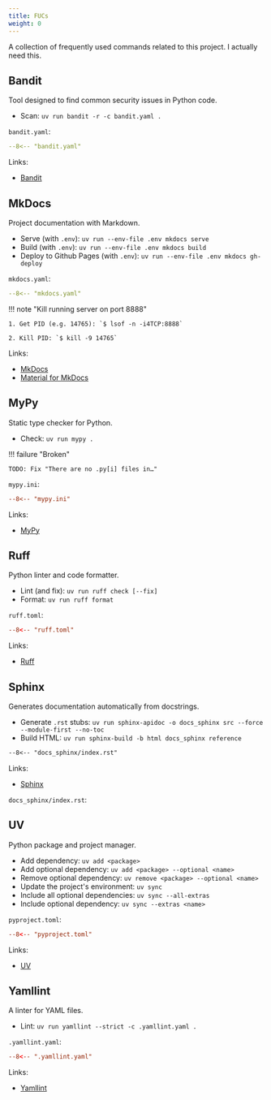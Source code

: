 ```yaml
---
title: FUCs
weight: 0
---
```


A collection of frequently used commands related to this project. I actually
need this.

## Bandit

Tool designed to find common security issues in Python code.

- Scan: `uv run bandit -r -c bandit.yaml .`

`bandit.yaml`:

```yaml
--8<-- "bandit.yaml"
```

Links:

- [Bandit](https://bandit.readthedocs.io/en/latest/index.html)

## MkDocs

Project documentation with Markdown.

- Serve (with `.env`): `uv run --env-file .env mkdocs serve`
- Build (with `.env`): `uv run --env-file .env mkdocs build`
- Deploy to Github Pages (with `.env`):
  `uv run --env-file .env mkdocs gh-deploy`

`mkdocs.yaml`:

```yaml
--8<-- "mkdocs.yaml"
```

!!! note "Kill running server on port 8888"

    1. Get PID (e.g. 14765): `$ lsof -n -i4TCP:8888`

    2. Kill PID: `$ kill -9 14765`

Links:

- [MkDocs](https://www.mkdocs.org/)
- [Material for MkDocs](https://squidfunk.github.io/mkdocs-material/)

## MyPy

Static type checker for Python.

- Check: `uv run mypy .`

!!! failure "Broken"

    TODO: Fix "There are no .py[i] files in…"

`mypy.ini`:

```ini
--8<-- "mypy.ini"
```

Links:

- [MyPy](https://mypy.readthedocs.io/en/stable/)

## Ruff

Python linter and code formatter.

- Lint (and fix): `uv run ruff check [--fix]`
- Format: `uv run ruff format`

`ruff.toml`:

```toml
--8<-- "ruff.toml"
```

Links:

- [Ruff](https://docs.astral.sh/ruff/)

## Sphinx

Generates documentation automatically from docstrings.

- Generate `.rst` stubs:
  `uv run sphinx-apidoc -o docs_sphinx src --force --module-first --no-toc`
- Build HTML: `uv run sphinx-build -b html docs_sphinx reference`

```rst
--8<-- "docs_sphinx/index.rst"
```

Links:

- [Sphinx](https://www.sphinx-doc.org/en/master/)

`docs_sphinx/index.rst`:

## UV

Python package and project manager.

- Add dependency: `uv add <package>`
- Add optional dependency: `uv add <package> --optional <name>`
- Remove optional dependency: `uv remove <package> --optional <name>`
- Update the project's environment: `uv sync`
- Include all optional dependencies: `uv sync --all-extras`
- Include optional dependency: `uv sync --extras <name>`

`pyproject.toml`:

```toml
--8<-- "pyproject.toml"
```

Links:

- [UV](https://docs.astral.sh/uv/)

## Yamllint

A linter for YAML files.

- Lint: `uv run yamllint --strict -c .yamllint.yaml .`

`.yamllint.yaml`:

```toml
--8<-- ".yamllint.yaml"
```

Links:

- [Yamllint](https://yamllint.readthedocs.io/en/stable/)
